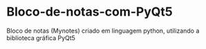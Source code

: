 # Bloco-de-notas-com-PyQt5
Bloco de notas (Mynotes) criado em linguagem python, utilizando a biblioteca gráfica PyQt5
